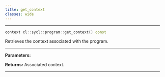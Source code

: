 ```yaml
---
title: get_context
classes: wide
---
```



---

```cpp
context cl::sycl::program::get_context() const
```


Retrieves the context associated with the program. 


---
**Parameters:**

**Returns:** Associated context. 

---
